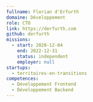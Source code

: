 ```yaml
---
fullname: Florian d'Erfurth
domaine: Développement
role: CTO
link: https://derfurth.com
github: derfurth
missions:
  - start: 2020-12-04
    end: 2022-12-31
    status: independent
    employer: null
startups:
  - territoires-en-transitions
competences:
  - Développement Frontend
  - Développement Backend
---
```

